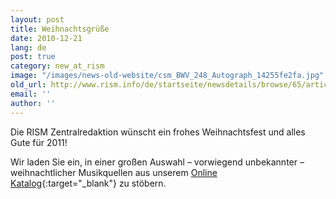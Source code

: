 ```yaml
---
layout: post
title: Weihnachtsgrüße
date: 2010-12-21
lang: de
post: true
category: new_at_rism
image: "/images/news-old-website/csm_BWV_248_Autograph_14255fe2fa.jpg"
old_url: http://www.rism.info/de/startseite/newsdetails/browse/65/article/64/seasons-greetings.html
email: ''
author: ''
---
```


Die RISM Zentralredaktion wünscht ein frohes Weihnachtsfest und alles Gute für 2011!

Wir laden Sie ein, in einer großen Auswahl – vorwiegend unbekannter – weihnachtlicher Musikquellen aus unserem [Online Katalog](http://opac.rism.info/index.php?id=6&tx_bsbsearch_pi1%5Bsmode%5D=advanced&L=1&tx_bsbsearch_pi1%5Bfield%5D%5B0%5D=etitle&tx_bsbsearch_pi1%5Bquery%5D%5B0%5D=nativitas+domini&tx_bsbsearch_pi1%5Bfield%5D%5B1%5D=sauthor&tx_bsbsearch_pi1%5Bquery%5D%5B1%5D=&tx_bsbsearch_pi1%5Bfield%5D%5B2%5D=sauthorlink&tx_bsbsearch_pi1%5Bquery%5D%5B2%5D=&tx_bsbsearch_pi1%5Bsubmit_button%5D=Search){:target="_blank"} zu stöbern.